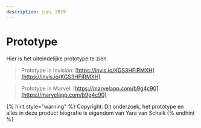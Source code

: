 ```yaml
---
description: juni 2019
---
```


# Prototype

Hier is het uiteindelijke prototype te zien.

> Prototype in Invision: [https://invis.io/KGS3HFIRMXH](https://invis.io/KGS3HFIRMXH)

> Prototype in Marvel: [https://marvelapp.com/b9g4c90](https://marvelapp.com/b9g4c90)

{% hint style="warning" %}
Copyright: Dit onderzoek, het prototype en alles in deze product biografie is eigendom van Yara van Schaik
{% endhint %}

